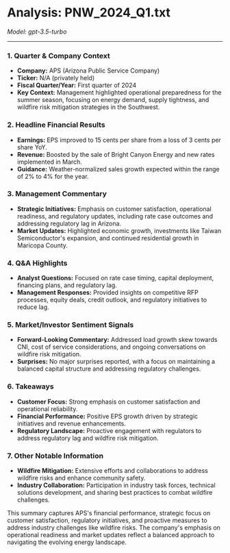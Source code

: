 # Analysis: PNW_2024_Q1.txt

*Model: gpt-3.5-turbo*

---

### 1. Quarter & Company Context
- **Company:** APS (Arizona Public Service Company)
- **Ticker:** N/A (privately held)
- **Fiscal Quarter/Year:** First quarter of 2024
- **Key Context:** Management highlighted operational preparedness for the summer season, focusing on energy demand, supply tightness, and wildfire risk mitigation strategies in the Southwest.

### 2. Headline Financial Results
- **Earnings:** EPS improved to 15 cents per share from a loss of 3 cents per share YoY.
- **Revenue:** Boosted by the sale of Bright Canyon Energy and new rates implemented in March.
- **Guidance:** Weather-normalized sales growth expected within the range of 2% to 4% for the year.

### 3. Management Commentary
- **Strategic Initiatives:** Emphasis on customer satisfaction, operational readiness, and regulatory updates, including rate case outcomes and addressing regulatory lag in Arizona.
- **Market Updates:** Highlighted economic growth, investments like Taiwan Semiconductor's expansion, and continued residential growth in Maricopa County.

### 4. Q&A Highlights
- **Analyst Questions:** Focused on rate case timing, capital deployment, financing plans, and regulatory lag.
- **Management Responses:** Provided insights on competitive RFP processes, equity deals, credit outlook, and regulatory initiatives to reduce lag.

### 5. Market/Investor Sentiment Signals
- **Forward-Looking Commentary:** Addressed load growth skew towards CNI, cost of service considerations, and ongoing conversations on wildfire risk mitigation.
- **Surprises:** No major surprises reported, with a focus on maintaining a balanced capital structure and addressing regulatory challenges.

### 6. Takeaways
- **Customer Focus:** Strong emphasis on customer satisfaction and operational reliability.
- **Financial Performance:** Positive EPS growth driven by strategic initiatives and revenue enhancements.
- **Regulatory Landscape:** Proactive engagement with regulators to address regulatory lag and wildfire risk mitigation.

### 7. Other Notable Information
- **Wildfire Mitigation:** Extensive efforts and collaborations to address wildfire risks and enhance community safety.
- **Industry Collaboration:** Participation in industry task forces, technical solutions development, and sharing best practices to combat wildfire challenges.

This summary captures APS's financial performance, strategic focus on customer satisfaction, regulatory initiatives, and proactive measures to address industry challenges like wildfire risks. The company's emphasis on operational readiness and market updates reflect a balanced approach to navigating the evolving energy landscape.